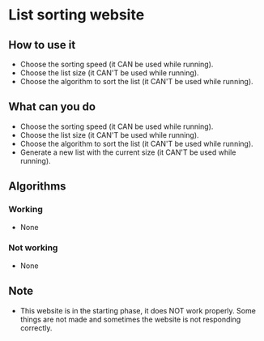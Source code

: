 # List sorting website

## How to use it
* Choose the sorting speed (it CAN be used while running).
* Choose the list size (it CAN'T be used while running).
* Choose the algorithm to sort the list (it CAN'T be used while running).

## What can you do
* Choose the sorting speed (it CAN be used while running).
* Choose the list size (it CAN'T be used while running).
* Choose the algorithm to sort the list (it CAN'T be used while running).
* Generate a new list with the current size (it CAN'T be used while running).

## Algorithms
### Working
* None

### Not working
* None

## Note
* This website is in the starting phase, it does NOT work properly. Some things are not made and sometimes the website is not responding correctly.
